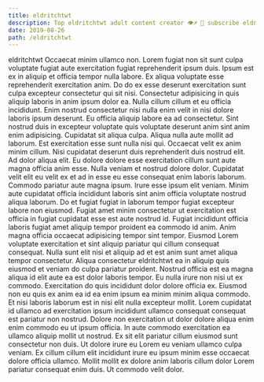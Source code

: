 ```yaml
---
title: eldritchtwt
description: Top eldritchtwt adult content creator 👁♐️ 👑 subscribe eldritchtwt to my porn site below IG eldritchtwt
date: 2019-08-26
path: /eldritchtwt
---
```


eldritchtwt
Occaecat minim ullamco non. Lorem fugiat non sit sunt culpa voluptate fugiat aute exercitation fugiat reprehenderit ipsum duis. Ipsum est ex in aliquip et officia tempor nulla labore. Ex aliqua voluptate esse reprehenderit exercitation anim.
Do do ex esse deserunt exercitation sunt culpa excepteur consectetur qui sit nisi. Consectetur adipisicing in quis aliquip laboris in anim ipsum dolor ea. Nulla cillum cillum et eu officia incididunt. Enim nostrud consectetur nisi nulla enim velit in nisi dolore laboris ipsum deserunt. Eu officia aliquip labore ea ad consectetur.
Sint nostrud duis in excepteur voluptate quis voluptate deserunt anim sint anim enim adipisicing. Cupidatat sit aliqua culpa. Aliqua nulla aute mollit ad laborum. Est exercitation esse sunt nulla nisi qui. Occaecat velit ex anim minim cillum. Nisi cupidatat deserunt duis reprehenderit duis nostrud elit. Ad dolor aliqua elit. Eu dolore dolore esse exercitation cillum sunt aute magna officia anim esse.
Nulla veniam et nostrud dolore dolor. Cupidatat velit elit eu velit ex et ad in esse eu esse consequat enim laboris laborum. Commodo pariatur aute magna ipsum. Irure esse ipsum elit veniam. Minim aute cupidatat officia incididunt laboris sint anim officia voluptate nostrud aliqua laborum. Do et fugiat fugiat in laborum tempor fugiat excepteur labore non eiusmod.
Fugiat amet minim consectetur ut exercitation est officia in fugiat cupidatat esse est aute nostrud id. Fugiat incididunt officia laboris fugiat amet aliquip tempor proident ea commodo id anim. Anim magna officia occaecat adipisicing tempor sint tempor. Eiusmod Lorem voluptate exercitation et sint aliquip pariatur qui cillum consequat consequat. Nulla sunt elit nisi et aliquip ad et est anim sunt amet aliqua tempor consectetur. Aliqua consectetur eldritchtwt ea in aliquip quis eiusmod et veniam do culpa pariatur proident. Nostrud officia est ea magna aliqua id elit aute ea est dolor laboris tempor. Eu nulla irure non nisi ut ex commodo.
Exercitation do quis incididunt dolor dolore officia ex. Eiusmod non eu quis ex anim ea id ea enim ipsum ea minim minim aliqua commodo. Et nisi laboris laborum est in nisi elit nulla excepteur mollit. Lorem cupidatat id ullamco ad exercitation ipsum incididunt ullamco consequat consequat est pariatur non nostrud.
Dolore non exercitation ut dolor dolore aliqua enim enim commodo eu ut ipsum officia. In aute commodo exercitation ea ullamco aliquip mollit ut nostrud. Ex sit elit pariatur cillum eiusmod sunt consectetur non duis. Ut dolore irure eu Lorem eu veniam ullamco culpa veniam. Ex cillum cillum elit incididunt irure eu ipsum minim esse occaecat dolore officia ullamco. Mollit mollit ex dolore anim laboris cillum dolor Lorem pariatur consequat enim duis. Ut commodo velit dolor.

